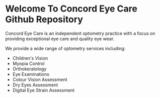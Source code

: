 <!-- ## Hi there 👋 -->

<!--

**Here are some ideas to get you started:**

🙋‍♀️ A short introduction - what is your organization all about?
🌈 Contribution guidelines - how can the community get involved?
👩‍💻 Useful resources - where can the community find your docs? Is there anything else the community should know?
🍿 Fun facts - what does your team eat for breakfast?
🧙 Remember, you can do mighty things with the power of [Markdown](https://docs.github.com/github/writing-on-github/getting-started-with-writing-and-formatting-on-github/basic-writing-and-formatting-syntax)
-->

# Welcome To Concord Eye Care Github Repository

Concord Eye Care is an independent optometry practice with a focus on providing exceptional eye care and quality eye wear. 

We provide a wide range of optometry services including: 
- Children's Vision
- Myopia Control
- Orthokeratology
- Eye Examinations
- Colour Vision Assessment
- Dry Eyes Assessment
- Digital Eye Strain Assessment
